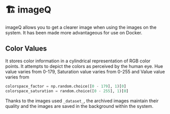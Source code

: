 # 🏗️ imageQ
imageQ allows you to get a clearer image when using the images on the system. It has been made more advantageous for use on Docker.

## Color Values
It stores color information in a cylindrical representation of RGB color points. It attempts to depict the colors as perceived by the human eye. Hue value varies from 0-179, Saturation value varies from 0-255 and Value value varies from
```python
colorspace_factor = np.random.choice([0 - 179], 1)[0]
colorspace_saturation = random.choice([0 - 255], 1)[0]
```

Thanks to the images used `_dataset_`, the archived images maintain their quality and the images are saved in the background within the system.
